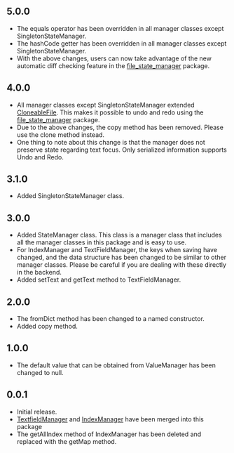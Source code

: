 ## 5.0.0

* The equals operator has been overridden in all manager classes except SingletonStateManager.
* The hashCode getter has been overridden in all manager classes except SingletonStateManager.
* With the above changes, users can now take advantage of the new automatic diff checking feature in the [file_state_manager](https://pub.dev/packages/file_state_manager) package.

## 4.0.0

* All manager classes except SingletonStateManager extended [CloneableFile](https://github.com/MasahideMori-SimpleAppli/file_state_manager/blob/main/lib/src/cloneable_file.dart). This makes it possible to undo and redo using the [file_state_manager](https://pub.dev/packages/file_state_manager) package.
* Due to the above changes, the copy method has been removed. Please use the clone method instead.
* One thing to note about this change is that the manager does not preserve state regarding text focus. Only serialized information supports Undo and Redo.

## 3.1.0

* Added SingletonStateManager class.

## 3.0.0

* Added StateManager class. This class is a manager class that includes all the manager classes in this package and is easy to use.
* For IndexManager and TextFieldManager, the keys when saving have changed, and the data structure has been changed to be similar to other manager classes. Please be careful if you are dealing with these directly in the backend.
* Added setText and getText method to TextFieldManager.

## 2.0.0

* The fromDict method has been changed to a named constructor.
* Added copy method.

## 1.0.0

* The default value that can be obtained from ValueManager has been changed to null.

## 0.0.1

* Initial release.
* [TextfieldManager](https://pub.dev/packages/textfield_manager) and [IndexManager](https://pub.dev/packages/index_manager) have been merged into this package
* The getAllIndex method of IndexManager has been deleted and replaced with the getMap method.
